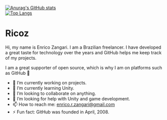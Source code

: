 [![Anurag's GitHub stats](https://github-readme-stats.vercel.app/api?username=enricozz&theme=onedark)](https://github.com/anuraghazra/github-readme-stats)<br>
[![Top Langs](https://github-readme-stats.vercel.app/api/top-langs/?username=enricozz&layout=compact)](https://github.com/anuraghazra/github-readme-stats)

# Ricoz

Hi, my name is Enrico Zangari. I am a Brazilian freelancer. I have developed a great taste for technology over the years and GitHub helps me keep track of my projects.

I am a great supporter of open source, which is why I am on platforms such as GitHub 🥳</p>

- 🔭 I’m currently working on projects.
- 🌱 I’m currently learning Unity.
- 👯 I’m looking to collaborate on anything.
- 🤔 I’m looking for help with Unity and game development.
- 📫 How to reach me: enrico.r.zangari@gmail.com
- ⚡ Fun fact: GitHub was founded in April, 2008.


